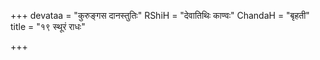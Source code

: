 +++
devataa = "कुरुङ्गस दानस्तुतिः"
RShiH = "देवातिथिः काण्वः"
ChandaH = "बृहती"
title = "१९ स्थूरं राधः"

+++
